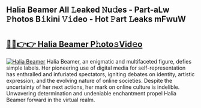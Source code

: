 ## Halia Beamer All 𝙻eaked 𝙽u𝚍es - Part-aLw 𝙿hotos B𝚒kini 𝚅𝚒deo - Hot 𝙿art 𝙻eaks mFwuW

# <h2><a href="http://ld6413.urlbe.top/?page=Halia+Beamer">🔗🔗👉👉 Halia Beamer P𝚑oto𝚜Vid𝚎o</a></h2>

[![Halia Beamer](https://i.imgur.com/eBuTRDB.gif)](http://ld6413.urlbe.top/?page=Halia+Beamer)
Halia Beamer, an enigmatic and multifaceted figure, defies simple labels. Her pioneering use of digital media for self-representation has enthralled and infuriated spectators, igniting debates on identity, artistic expression, and the evolving nature of online societies. Despite the uncertainty of her next actions, her mark on online culture is indelible. Unwavering determination and undeniable enchantment propel Halia Beamer forward in the virtual realm.
